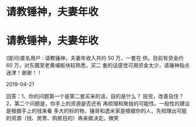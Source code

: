 # 请教锤神，夫妻年收

# 请教锤神，夫妻年收

(提问)匿名用户 : 请教锤神，夫妻年收入共约 50 万，一套在 供。目前有资金约 60 万，对东圃至老黄埔板块较熟悉，买二 套的话感觉可用资金太少，请锤神指点迷津！谢谢！！

2019-04-21

回答：1、你的问题第一个是第二套买来的话，目的是什么？ 投资，改善自住？2、第二个问题是，你手上的资源是否还有 再梳理和聚拢的可能性。一般性的建议是根据手上的钱来看 多大的标的物，锤哥和逸米家是根据你的人，先梳理出可能 的资源（钱、房票、购房目的）再来做决定。微笑